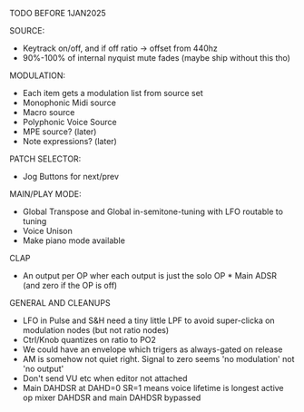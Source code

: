 TODO BEFORE 1JAN2025

SOURCE:
- Keytrack on/off, and if off ratio -> offset from 440hz
- 90%-100% of internal nyquist mute fades (maybe ship without this tho)

MODULATION:
- Each item gets a modulation list from source set
- Monophonic Midi source
- Macro source
- Polyphonic Voice Source
- MPE source? (later)
- Note expressions? (later)

PATCH SELECTOR:
- Jog Buttons for next/prev

MAIN/PLAY MODE:
- Global Transpose and Global in-semitone-tuning with LFO routable to tuning
- Voice Unison
- Make piano mode available

CLAP
- An output per OP wher each output is just the solo OP * Main ADSR (and zero if the OP is off)

GENERAL AND CLEANUPS
- LFO in Pulse and S&H need a tiny little LPF to avoid super-clicka on modulation nodes (but not ratio nodes)
- Ctrl/Knob quantizes on ratio to PO2
- We could have an envelope which trigers as always-gated on release
- AM is somehow not quiet right. Signal to zero seems 'no modulation' not 'no output'
- Don't send VU etc when editor not attached
- Main DAHDSR at DAHD=0 SR=1 means voice lifetime is longest active op mixer DAHDSR and main DAHDSR bypassed


